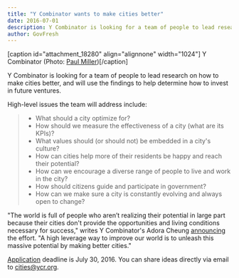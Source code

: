 ```yaml
---
title: "Y Combinator wants to make cities better"
date: 2016-07-01
description: Y Combinator is looking for a team of people to lead research on how to make cities better, and will use the findings to help determine how to invest in future ventures.
author: GovFresh
---
```


[caption id="attachment_18280" align="alignnone" width="1024"] Y Combinator (Photo: <a href="https://www.flickr.com/photos/paulmiller/5475205694/">Paul Miller</a>)[/caption]

Y Combinator is looking for a team of people to lead research on how to make cities better, and will use the findings to help determine how to invest in future ventures.

High-level issues the team will address include:

<blockquote>
<ul>
 	<li>What should a city optimize for?</li>
 	<li>How should we measure the effectiveness of a city (what are its KPIs)?</li>
 	<li>What values should (or should not) be embedded in a city's culture?</li>
 	<li>How can cities help more of their residents be happy and reach their potential?</li>
 	<li>How can we encourage a diverse range of people to live and work in the city?</li>
 	<li>How should citizens guide and participate in government?</li>
 	<li>How can we make sure a city is constantly evolving and always open to change?</li>
</ul>
</blockquote>
"The world is full of people who aren’t realizing their potential in large part because their cities don't provide the opportunities and living conditions necessary for success," writes Y Combinator's Adora Cheung <a href="https://blog.ycombinator.com/new-cities">announcing</a> the effort. "A high leverage way to improve our world is to unleash this massive potential by making better cities."

<a href="https://jobs.lever.co/ycr/03b226d0-148e-4ecd-a5f0-3e6074251eff">Application</a> deadline is July 30, 2016. You can share ideas directly via email to <a href="mailto:cities@ycr.org">cities@ycr.org</a>.
